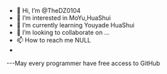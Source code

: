 - 👋 Hi, I’m @TheDZ0104
- 👀 I’m interested in MoYu,HuaShui
- 🌱 I’m currently learning Youyade HuaShui
- 💞️ I’m looking to collaborate on ...
- 📫 How to reach me NULL
- 
---May every programmer have free access to GitHub
<!---
TheDZ0104/TheDZ0104 is a ✨ special ✨ repository because its `README.md` (this file) appears on your GitHub profile.
You can click the Preview link to take a look at your changes.
--->
